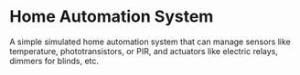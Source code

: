 # Home Automation System
A simple simulated home automation system that can manage sensors like temperature, phototransistors, or PIR, and actuators like electric relays, dimmers for blinds, etc.

